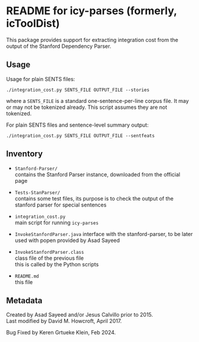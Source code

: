 README for icy-parses (formerly, icToolDist)
============================================

This package provides support for extracting integration cost from the
output of the Stanford Dependency Parser.

Usage
-----

Usage for plain SENTS files:

    ./integration_cost.py SENTS_FILE OUTPUT_FILE --stories

where a `SENTS_FILE` is a standard one-sentence-per-line corpus file.
It may or may not be tokenized already.
This script assumes they are not tokenized.

For plain SENTS files and sentence-level summary output:

    ./integration_cost.py SENTS_FILE OUTPUT_FILE --sentfeats

Inventory
---------

* `Stanford-Parser/`  
  contains the Stanford Parser instance, downloaded from the official
  page
* `Tests-StanParser/`  
  contains some test files, its purpose is to check the output of the
  stanford parser for special sentences

* `integration_cost.py`  
  main script for running `icy-parses`
* `InvokeStanfordParser.java`
  interface with the stanford-parser, to be later used with popen
  provided by Asad Sayeed
* `InvokeStanfordParser.class`  
  class file of the previous file  
  this is called by the Python scripts
* `README.md`  
  this file
  
Metadata
--------

Created by Asad Sayeed and/or Jesus Calvillo prior to 2015.  
Last modified by David M. Howcroft, April 2017.

Bug Fixed by Keren Grtueke Klein, Feb 2024.
